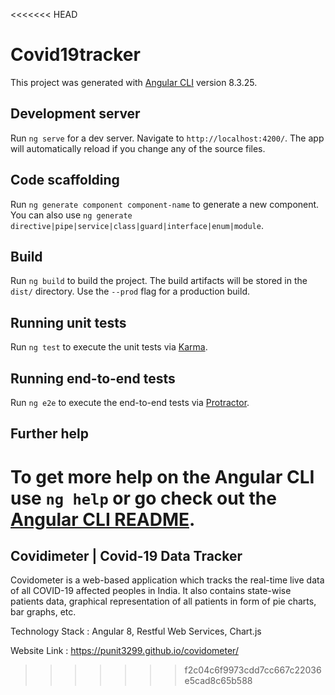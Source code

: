 <<<<<<< HEAD
# Covid19tracker

This project was generated with [Angular CLI](https://github.com/angular/angular-cli) version 8.3.25.

## Development server

Run `ng serve` for a dev server. Navigate to `http://localhost:4200/`. The app will automatically reload if you change any of the source files.

## Code scaffolding

Run `ng generate component component-name` to generate a new component. You can also use `ng generate directive|pipe|service|class|guard|interface|enum|module`.

## Build

Run `ng build` to build the project. The build artifacts will be stored in the `dist/` directory. Use the `--prod` flag for a production build.

## Running unit tests

Run `ng test` to execute the unit tests via [Karma](https://karma-runner.github.io).

## Running end-to-end tests

Run `ng e2e` to execute the end-to-end tests via [Protractor](http://www.protractortest.org/).

## Further help

To get more help on the Angular CLI use `ng help` or go check out the [Angular CLI README](https://github.com/angular/angular-cli/blob/master/README.md).
=======
Covidimeter | Covid-19 Data Tracker
--------------------------------------

Covidometer is a web-based application which tracks the real-time live data of all COVID-19 affected peoples in India. It also contains state-wise patients data, graphical representation of all patients in form of pie charts, bar graphs, etc.

Technology Stack : Angular 8, Restful Web Services, Chart.js

Website Link : https://punit3299.github.io/covidometer/
>>>>>>> f2c04c6f9973cdd7cc667c22036e5cad8c65b588
